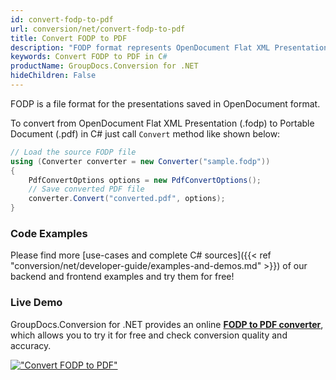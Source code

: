```yaml
---
id: convert-fodp-to-pdf
url: conversion/net/convert-fodp-to-pdf
title: Convert FODP to PDF
description: "FODP format represents OpenDocument Flat XML Presentation with .fodp extension. Learn how to convert FODP to PDF file programmatically in C# language using GroupDocs.Conversion for .NET library."
keywords: Convert FODP to PDF in C#
productName: GroupDocs.Conversion for .NET
hideChildren: False
---
```


FODP is a file format for the presentations saved in OpenDocument format.

To convert from OpenDocument Flat XML Presentation (.fodp) to Portable Document (.pdf) in C# just call `Convert` method like shown below:

```csharp
// Load the source FODP file
using (Converter converter = new Converter("sample.fodp"))
{
    PdfConvertOptions options = new PdfConvertOptions();
    // Save converted PDF file
    converter.Convert("converted.pdf", options);
}
```

### Code Examples

Please find more [use-cases and complete C# sources]({{< ref "conversion/net/developer-guide/examples-and-demos.md" >}}) of our backend and frontend examples and try them for free!

### Live Demo

GroupDocs.Conversion for .NET provides an online [**FODP to PDF converter**](https://products.groupdocs.app/conversion/fodp-to-pdf), which allows you to try it for free and check conversion quality and accuracy.

[!["Convert FODP to PDF"](conversion/net/images/convert-fodp-to-pdf.png)](https://products.groupdocs.app/conversion/fodp-to-pdf)